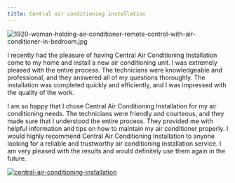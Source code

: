 ```yaml
---
title: Central air conditioning installation
---
```


![1920-woman-holding-air-conditioner-remote-control-with-air-conditioner-in-bedroom.jpg](/1920-woman-holding-air-conditioner-remote-control-with-air-conditioner-in-bedroom.jpg)


I recently had the pleasure of having Central Air Conditioning Installation come to my home and install a new air conditioning unit. I was extremely pleased with the entire process. The technicians were knowledgeable and professional, and they answered all of my questions thoroughly. The installation was completed quickly and efficiently, and I was impressed with the quality of the work.

I am so happy that I chose Central Air Conditioning Installation for my air conditioning needs. The technicians were friendly and courteous, and they made sure that I understood the entire process. They provided me with helpful information and tips on how to maintain my air conditioner properly. I would highly recommend Central Air Conditioning Installation to anyone looking for a reliable and trustworthy air conditioning installation service. I am very pleased with the results and would definitely use them again in the future.

[![central-air-conditioning-installation](<https://dabuttonfactory.com/button.png?t=CHECK+SERVICE&f=Noto+Sans-Bold&ts=26&tc=fff&hp=45&vp=20&c=11&bgt=unicolored&bgc=4bd42f>)](<https://www.bark.com/?a_aid=5d2d0e83cdc3>)
